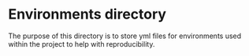 # Environments directory

The purpose of this directory is to store yml files for environments used within the project to help with reproducibility.